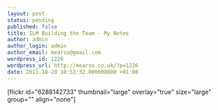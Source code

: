 ```yaml
---
layout: post
status: pending
published: false
title: ILM Building the Team - My Notes
author: admin
author_login: admin
author_email: mearso@gmail.com
wordpress_id: 1226
wordpress_url: http://mearso.co.uk/?p=1226
date: 2011-10-28 10:53:32.000000000 +01:00
---
```

[flickr id="6288142733" thumbnail="large" overlay="true" size="large" group="" align="none"] 
